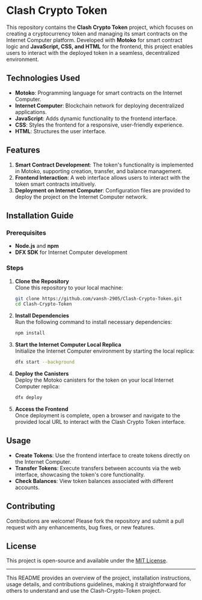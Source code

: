 # Clash Crypto Token

This repository contains the **Clash Crypto Token** project, which focuses on creating a cryptocurrency token and managing its smart contracts on the Internet Computer platform. Developed with **Motoko** for smart contract logic and **JavaScript, CSS, and HTML** for the frontend, this project enables users to interact with the deployed token in a seamless, decentralized environment.

## Technologies Used
- **Motoko**: Programming language for smart contracts on the Internet Computer.
- **Internet Computer**: Blockchain network for deploying decentralized applications.
- **JavaScript**: Adds dynamic functionality to the frontend interface.
- **CSS**: Styles the frontend for a responsive, user-friendly experience.
- **HTML**: Structures the user interface.

## Features
1. **Smart Contract Development**: The token's functionality is implemented in Motoko, supporting creation, transfer, and balance management.
2. **Frontend Interaction**: A web interface allows users to interact with the token smart contracts intuitively.
3. **Deployment on Internet Computer**: Configuration files are provided to deploy the project on the Internet Computer network.

## Installation Guide

### Prerequisites
- **Node.js** and **npm**
- **DFX SDK** for Internet Computer development

### Steps

1. **Clone the Repository**  
   Clone this repository to your local machine:
   ```bash
   git clone https://github.com/vansh-2905/Clash-Crypto-Token.git
   cd Clash-Crypto-Token
   ```

2. **Install Dependencies**  
   Run the following command to install necessary dependencies:
   ```bash
   npm install
   ```

3. **Start the Internet Computer Local Replica**  
   Initialize the Internet Computer environment by starting the local replica:
   ```bash
   dfx start --background
   ```

4. **Deploy the Canisters**  
   Deploy the Motoko canisters for the token on your local Internet Computer replica:
   ```bash
   dfx deploy
   ```

5. **Access the Frontend**  
   Once deployment is complete, open a browser and navigate to the provided local URL to interact with the Clash Crypto Token interface.

## Usage
- **Create Tokens**: Use the frontend interface to create tokens directly on the Internet Computer.
- **Transfer Tokens**: Execute transfers between accounts via the web interface, showcasing the token's core functionality.
- **Check Balances**: View token balances associated with different accounts.

## Contributing
Contributions are welcome! Please fork the repository and submit a pull request with any enhancements, bug fixes, or new features.

## License
This project is open-source and available under the [MIT License](LICENSE).

---

This README provides an overview of the project, installation instructions, usage details, and contributions guidelines, making it straightforward for others to understand and use the Clash-Crypto-Token project.
